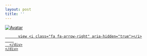 ```yaml
---
layout: post
title: ''
---
```


<p class="imglist">

<div class="image-container">
  <a href="https://pic.superbed.cn/item/5e31a2f32fb38b8c3cea80c8.jpg"  data-fancybox="images">
    <img src="https://pic3.superbed.cn/item/5de252318e0e2e3ee93f505d.jpg" alt="Avatar" class="image" />
    <div class="overlay">
      <div class="text">
        
          view <i class="fa fa-arrow-right" aria-hidden="true"></i>
        
      </div>
    </div>
  </a>
</div>









<a href="https://pic.superbed.cn/item/5e31a2f32fb38b8c3cea80ca.jpg" data-fancybox="images"><img src="" /></a>
<a href="https://pic.superbed.cn/item/5e31a2f32fb38b8c3cea80cc.jpg" data-fancybox="images"><img src="" /></a>
<a href="https://pic.superbed.cn/item/5e31a2f32fb38b8c3cea80ce.jpg" data-fancybox="images"><img src="" /></a>
<a href="https://pic.superbed.cn/item/5e31a2f32fb38b8c3cea80d0.jpg" data-fancybox="images"><img src="" /></a>
<a href="https://pic.superbed.cn/item/5e31a2f42fb38b8c3cea80d2.jpg" data-fancybox="images"><img src="" /></a>
<a href="https://pic.superbed.cn/item/5e31a2f42fb38b8c3cea80d4.jpg" data-fancybox="images"><img src="" /></a>
<a href="https://pic.superbed.cn/item/5e31a2f42fb38b8c3cea80d6.jpg" data-fancybox="images"><img src="" /></a>
<a href="https://pic.superbed.cn/item/5e31a2f42fb38b8c3cea80d9.jpg" data-fancybox="images"><img src="" /></a>
<a href="https://pic.superbed.cn/item/5e31a2f42fb38b8c3cea80dc.jpg" data-fancybox="images"><img src="" /></a>
<a href="https://pic.superbed.cn/item/5e31a2f42fb38b8c3cea80de.jpg" data-fancybox="images"><img src="" /></a>
<a href="https://pic.superbed.cn/item/5e31a2f42fb38b8c3cea80e0.jpg" data-fancybox="images"><img src="" /></a>
<a href="https://pic.superbed.cn/item/5e31a2f42fb38b8c3cea80e3.jpg" data-fancybox="images"><img src="" /></a>
<a href="https://pic.superbed.cn/item/5e31a2f42fb38b8c3cea80e5.jpg" data-fancybox="images"><img src="" /></a>
<a href="https://pic.superbed.cn/item/5e31a2f42fb38b8c3cea80e7.jpg" data-fancybox="images"><img src="" /></a>
<a href="https://pic.superbed.cn/item/5e31a2f42fb38b8c3cea80e9.jpg" data-fancybox="images"><img src="" /></a>
<a href="https://pic.superbed.cn/item/5e31a2f42fb38b8c3cea80ed.jpg" data-fancybox="images"><img src="" /></a>
<a href="https://pic.superbed.cn/item/5e31a2f42fb38b8c3cea80ef.jpg" data-fancybox="images"><img src="" /></a>
<a href="https://pic.superbed.cn/item/5e31a2f42fb38b8c3cea80f1.jpg" data-fancybox="images"><img src="" /></a>
<a href="https://pic.superbed.cn/item/5e31a2f42fb38b8c3cea80f3.jpg" data-fancybox="images"><img src="" /></a>
<a href="https://pic.superbed.cn/item/5e31a2f42fb38b8c3cea80f5.jpg" data-fancybox="images"><img src="" /></a>
<a href="https://pic.superbed.cn/item/5e31a2f42fb38b8c3cea80f7.jpg" data-fancybox="images"><img src="" /></a>
<a href="https://pic.superbed.cn/item/5e31a2f42fb38b8c3cea80f9.jpg" data-fancybox="images"><img src="" /></a>
<a href="https://pic.superbed.cn/item/5e31a2f42fb38b8c3cea80fb.jpg" data-fancybox="images"><img src="" /></a>
<a href="https://pic.superbed.cn/item/5e31a2f42fb38b8c3cea80fe.jpg" data-fancybox="images"><img src="" /></a>
<a href="https://pic.superbed.cn/item/5e31a2f42fb38b8c3cea8100.jpg" data-fancybox="images"><img src="" /></a>
<a href="https://pic.superbed.cn/item/5e31a2f42fb38b8c3cea8102.jpg" data-fancybox="images"><img src="" /></a>
<a href="https://pic.superbed.cn/item/5e31a2f42fb38b8c3cea8104.jpg" data-fancybox="images"><img src="" /></a>
<a href="https://pic.superbed.cn/item/5e31a2f42fb38b8c3cea8106.jpg" data-fancybox="images"><img src="" /></a>
<a href="https://pic.superbed.cn/item/5e31a2f42fb38b8c3cea8109.jpg" data-fancybox="images"><img src="" /></a>
<a href="https://pic.superbed.cn/item/5e31a2f42fb38b8c3cea810b.jpg" data-fancybox="images"><img src="" /></a>
<a href="https://pic.superbed.cn/item/5e31a2f42fb38b8c3cea810d.jpg" data-fancybox="images"><img src="" /></a>
<a href="https://pic.superbed.cn/item/5e31a2f42fb38b8c3cea810f.jpg" data-fancybox="images"><img src="" /></a>
<a href="https://pic.superbed.cn/item/5e31a2f42fb38b8c3cea8111.jpg" data-fancybox="images"><img src="" /></a>
<a href="https://pic.superbed.cn/item/5e31a2f42fb38b8c3cea8115.jpg" data-fancybox="images"><img src="" /></a>
<a href="https://pic.superbed.cn/item/5e31a2f42fb38b8c3cea8117.jpg" data-fancybox="images"><img src="" /></a>
<a href="https://pic.superbed.cn/item/5e31a2f42fb38b8c3cea8119.jpg" data-fancybox="images"><img src="" /></a>
<a href="https://pic.superbed.cn/item/5e31a2f42fb38b8c3cea811c.jpg" data-fancybox="images"><img src="" /></a>


</p>

